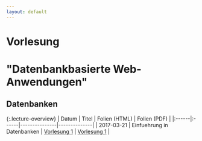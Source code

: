 ```yaml
---
layout: default
---
```


# Vorlesung 

# "Datenbankbasierte Web-Anwendungen"

## Datenbanken
 
{:.lecture-overview}
| Datum | Titel | Folien (HTML) | Folien (PDF) |
|:------|:------|---------------|--------------| 
| 2017-03-21 | Einfuehrung in Datenbanken | [Vorlesung 1](vorlesung-1.html) | [Vorlesung 1](vorlesung-1.pdf) |

 